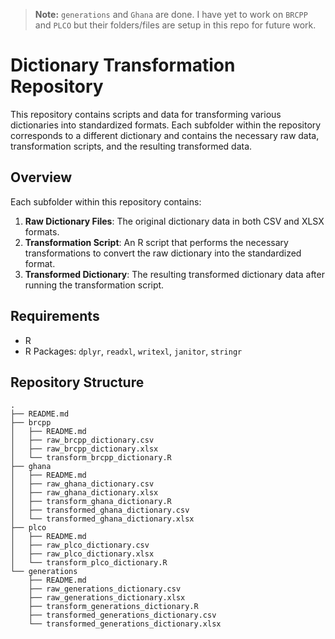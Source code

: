 > **Note:** `generations` and `Ghana` are done. I have yet to work on `BRCPP` and `PLCO` but their folders/files are setup in this repo for future work.

# Dictionary Transformation Repository

This repository contains scripts and data for transforming various dictionaries into standardized formats. Each subfolder within the repository corresponds to a different dictionary and contains the necessary raw data, transformation scripts, and the resulting transformed data.

## Overview

Each subfolder within this repository contains:

1. **Raw Dictionary Files**: The original dictionary data in both CSV and XLSX formats.
2. **Transformation Script**: An R script that performs the necessary transformations to convert the raw dictionary into the standardized format.
3. **Transformed Dictionary**: The resulting transformed dictionary data after running the transformation script.

## Requirements

- R
- R Packages: `dplyr`, `readxl`, `writexl`, `janitor`, `stringr`

## Repository Structure

```
.
├── README.md
├── brcpp
│   ├── README.md
│   ├── raw_brcpp_dictionary.csv
│   ├── raw_brcpp_dictionary.xlsx
│   └── transform_brcpp_dictionary.R
├── ghana
│   ├── README.md
│   ├── raw_ghana_dictionary.csv
│   ├── raw_ghana_dictionary.xlsx
│   ├── transform_ghana_dictionary.R
│   ├── transformed_ghana_dictionary.csv
│   └── transformed_ghana_dictionary.xlsx
├── plco
│   ├── README.md
│   ├── raw_plco_dictionary.csv
│   ├── raw_plco_dictionary.xlsx
│   └── transform_plco_dictionary.R
└── generations
    ├── README.md
    ├── raw_generations_dictionary.csv
    ├── raw_generations_dictionary.xlsx
    ├── transform_generations_dictionary.R
    ├── transformed_generations_dictionary.csv
    └── transformed_generations_dictionary.xlsx
```
